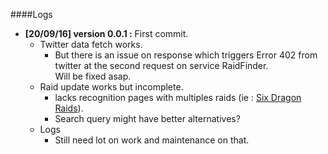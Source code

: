 ####Logs
* **[20/09/16] version 0.0.1 :** First commit.
    * Twitter data fetch works.
        * But there is an issue on response which triggers Error 402 from twitter at the second request on service RaidFinder.  
        Will be fixed asap.
    * Raid update works but incomplete.
        * lacks recognition pages with multiples raids (ie : [Six Dragon Raids](https://gbf.wiki/Six-Dragon_Raids)).
        * Search query might have better alternatives? 
    * Logs 
        * Still need lot on work and maintenance on that.